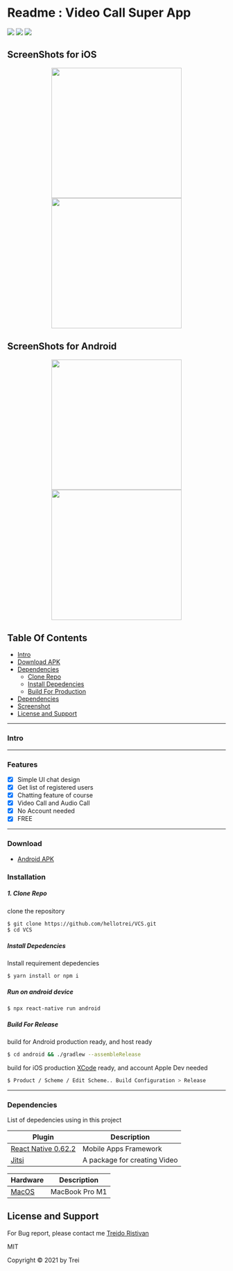 # Readme : Video Call Super App

![](https://img.shields.io/badge/Dependencies-React--Native-green.svg)
![](https://img.shields.io/badge/Jitsi%20Meet-react--native--jitsi--meet-blue.svg)
![](https://img.shields.io/badge/Lottie-React--Native--lottie-red.svg)


<!-- [![Build Status](https://travis-ci.org/joemccann/dillinger.svg?branch=master)](https://travis-ci.org/joemccann/dillinger)
[![Code](https://camo.githubusercontent.com/65f7d034f575d55d73f27883473847130e1ead2e/68747470733a2f2f696d672e736869656c64732e696f2f62616467652f436f64652532305374796c652d5374616e646172642d79656c6c6f772e737667)](https://standardjs.com) -->

## ScreenShots for iOS

<div align="center">
    <img width="300" margin="10px" src="https://i.postimg.cc/g0BDnTnz/Screen-Shot-2021-03-23-at-17-20-31.png">
    <img width="300" margin="10px" src="https://i.postimg.cc/63kfh4rF/Screen-Shot-2021-03-23-at-17-20-59.png">
</div>

## ScreenShots for Android

<div align="center">
    <img width="300" margin="10px" src="https://i.postimg.cc/Wz06YpSz/Screen-Shot-2021-03-23-at-17-22-29.png">
    <img width="300" margin="10px" src="https://i.postimg.cc/nzj17GDv/Screen-Shot-2021-03-23-at-17-22-51.png">
</div>

## Table Of Contents

- [Intro](#Intro)
- [Download APK](#Download)
- [Dependencies](#Dependencies)
  - [Clone Repo](#Clone-Repo)
  - [Install Depedencies](#Install-Depedencies)
  - [Build For Production](#Build-For-Production)
- [Dependencies](#Dependencies)
- [Screenshot](#Screenshot)
- [License and Support](#License-and-Support)

---

### Intro

---

### Features

- [x] Simple UI chat design
- [x] Get list of registered users
- [x] Chatting feature of course
- [x] Video Call and Audio Call
- [x] No Account needed
- [x] FREE

---

### Download

- [Android APK](https://drive.google.com/file/d/1q4zmqwy2sktwjGKeNKhb6Hur9S3tfgW4/view?usp=sharing)

### Installation

##### 1. Clone Repo

clone the repository

```sh
$ git clone https://github.com/hellotrei/VCS.git
$ cd VCS
```

##### Install Depedencies

Install requirement depedencies

```sh
$ yarn install or npm i
```

##### Run on android device

```sh
$ npx react-native run android
```

<!-- ##### Run on ios device

```sh
$ react-native run ios
``` -->

##### Build For Release

build for Android production ready, and host ready

```sh
$ cd android && ./gradlew --assembleRelease
```

build for iOS production [XCode](https://stackoverflow.com/questions/5706548/how-do-i-create-a-release-build-in-xcode 'XCode') ready, and account Apple Dev needed

```sh
$ Product / Scheme / Edit Scheme.. Build Configuration > Release
```

---

### Dependencies

List of depedencies using in this project

| Plugin                                                                                              | Description                                                                                                     |
| --------------------------------------------------------------------------------------------------- | --------------------------------------------------------------------------------------------------------------- |
| [React Native 0.62.2](https://facebook.github.io/react-native/)                                            | Mobile Apps Framework                                                                                           |
| [Jitsi](https://github.com/skrafft/react-native-jitsi-meet)                                | A package for creating Video                                                                                |



| Hardware                                                                                              | Description                                                                                                     |
| --------------------------------------------------------------------------------------------------- | --------------------------------------------------------------------------------------------------------------- |
| [MacOS](https://www.apple.com/au/mac/compare/?modelList=MacBookPro-13-M1,MacBookPro-13_2,Macbook-Air-2017)                                            | MacBook Pro M1                                                                                           |

## License and Support

For Bug report, please contact me
[Treido Ristivan](https://github.com/hellotrei 'hellotrei')

MIT

Copyright © 2021 by Trei
